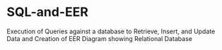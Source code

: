 # SQL-and-EER
Execution of Queries against a database to Retrieve, Insert, and Update Data and Creation of EER Diagram showing Relational Database
